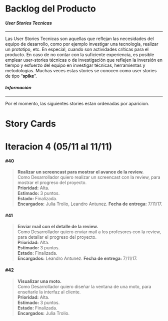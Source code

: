 ﻿# **Backlog del Producto**  

#### *User Stories Tecnicas*  
-------------
Las User Stories Tecnicas son aquellas que reflejan las necesidades del equipo de desarrollo, como por ejemplo investigar una tecnología, realizar un prototipo, etc. En especial, cuando son actividades críticas para el producto. En caso de no contar con la suficiente experiencia, es posible emplear user-stories técnicas o de investigación que reflejen la inversión en tiempo y esfuerzo del equipo en investigar técnicas, herramientas y metodologias. Muchas veces estas stories se conocen como user stories de tipo “**spike**”.  

#### *Información*  
-------------
Por el momento, las siguientes stories estan ordenadas por aparicion.  

# **Story Cards**

# Iteracion 4 (05/11 al 11/11)

#### #40
> **Realizar un screencast para mostrar el avance de la review.**  
Como Desarrollador quiero realizar un screencast con la review, para mostrar el progreso del proyecto.  
**Prioridad:** Alta.  
**Estimado:** 3 puntos.  
**Estado:** Finalizada.  
**Encargados:** Julia Trolio, Leandro Antunez.
**Fecha de entrega:** 7/11/17.

#### #41
> **Enviar mail con el detalle de la review.**  
Como Desarrollador quiero enviar mail a los profesores con la review, para detallar el progreso del proyecto.  
**Prioridad:** Alta.  
**Estimado:** 3 puntos.  
**Estado:** Finalizada.  
**Encargados:** Leandro Antunez.
**Fecha de entrega:** 7/11/17.

#### #42
> **Visualizar una moto.**  
Como Desarrollador quiero diseñar la ventana de una moto, para enseñarle la interfaz al cliente.  
**Prioridad:** Alta.  
**Estimado:** 3 puntos.  
**Estado:** Finalizada.  
**Encargados:** Julia Trolio.
